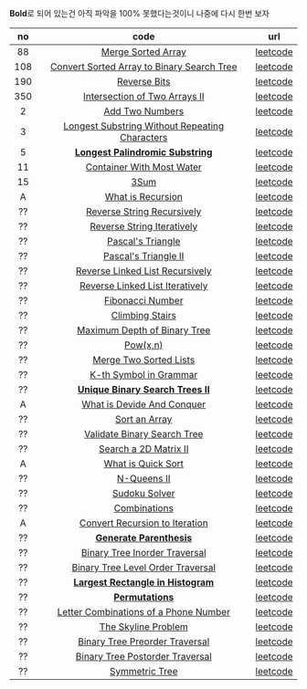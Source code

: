 **Bold**로 되어 있는건 아직 파악을 100% 못했다는것이니 나중에 다시 한번 보자

|no|code|url|
|:----:|:-----:|:-----:|
|88|[Merge Sorted Array](/Leetcode/merge_sorted_array.md)| [leetcode](https://leetcode.com/problems/merge-sorted-array/)|
|108|[Convert Sorted Array to Binary Search Tree](/Leetcode/convert_sorted_array_to_binary_search_tree.md)| [leetcode](https://leetcode.com/problems/convert-sorted-array-to-binary-search-tree/)|
|190|[Reverse Bits](/Leetcode/reverse_bits.md)| [leetcode](https://leetcode.com/problems/reverse-bits/)|
|350|[Intersection of Two Arrays II](/Leetcode/intersection_of_two_arrays_ii.md)| [leetcode](https://leetcode.com/problems/intersection-of-two-arrays-ii/)|
|2|[Add Two Numbers](/Leetcode/add_two_numbers.md)| [leetcode](https://leetcode.com/problems/add-two-numbers/)|
|3|[Longest Substring Without Repeating Characters](/Leetcode/longest_substring_without_repeating_characters.md)| [leetcode](https://leetcode.com/problems/longest-substring-without-repeating-characters/)|
|5|[**Longest Palindromic Substring**](/Leetcode/longest_palindromic_substring.md)| [leetcode](https://leetcode.com/problems/longest-palindromic-substring/)|
|11|[Container With Most Water](/Leetcode/container_with_most_water.md)| [leetcode](https://leetcode.com/problems/container-with-most-water/)|
|15|[3Sum](/Leetcode/3sum.md)| [leetcode](https://leetcode.com/problems/3sum/)|
|A|[What is Recursion](/Leetcode/what_is_recursion.md)| [leetcode](https://leetcode.com/explore/learn/card/recursion-i/250/principle-of-recursion/1439/)|
|??|[Reverse String Recursively](/Leetcode/reverse_string_recursively.md)| [leetcode](https://leetcode.com/explore/learn/card/recursion-i/250/principle-of-recursion/1440/)|
|??|[Reverse String Iteratively](/Leetcode/reverse_string_iteratively.md)| [leetcode](https://leetcode.com/explore/learn/card/recursion-i/250/principle-of-recursion/1440/)|
|??|[Pascal's Triangle](/Leetcode/pascals_triangle.md)| [leetcode](https://leetcode.com/explore/learn/card/recursion-i/251/scenario-i-recurrence-relation/1659/)|
|??|[Pascal's Triangle II](/Leetcode/pascals_triangle_ii.md)| [leetcode](https://leetcode.com/explore/learn/card/recursion-i/251/scenario-i-recurrence-relation/1660/)|
|??|[Reverse Linked List Recursively](/Leetcode/reverse_linked_list_recursively.md)| [leetcode](https://leetcode.com/explore/learn/card/recursion-i/251/scenario-i-recurrence-relation/2378/)|
|??|[Reverse Linked List Iteratively](/Leetcode/reverse_linked_list_iteratively.md)| [leetcode](https://leetcode.com/explore/learn/card/recursion-i/251/scenario-i-recurrence-relation/2378/)|
|??|[Fibonacci Number](/Leetcode/fibonacci_number.md)| [leetcode](https://leetcode.com/explore/learn/card/recursion-i/255/recursion-memoization/1661/)|
|??|[Climbing Stairs](/Leetcode/climbing_stairs.md)| [leetcode](https://leetcode.com/explore/learn/card/recursion-i/255/recursion-memoization/1662/)|
|??|[Maximum Depth of Binary Tree](/Leetcode/maximum_depth_of_binary_tree.md)| [leetcode](https://leetcode.com/explore/learn/card/recursion-i/256/complexity-analysis/2375/)|
|??|[Pow(x,n)](/Leetcode/pow.md)| [leetcode](https://leetcode.com/explore/learn/card/recursion-i/256/complexity-analysis/2380/)|
|??|[Merge Two Sorted Lists](/Leetcode/merge_two_sorted_lists.md)| [leetcode](https://leetcode.com/explore/learn/card/recursion-i/253/conclusion/2382/)|
|??|[K-th Symbol in Grammar](/Leetcode/kth_symbol_in_grammar.md)| [leetcode](https://leetcode.com/explore/learn/card/recursion-i/253/conclusion/1675/)|
|??|[**Unique Binary Search Trees II**](/Leetcode/unique_bst_ii.md)| [leetcode](https://leetcode.com/explore/learn/card/recursion-i/253/conclusion/2384/)|
|A|[What is Devide And Conquer](/Leetcode/what_is_devide_and_conquer.md)| [leetcode](https://leetcode.com/explore/learn/card/recursion-ii/470/divide-and-conquer/2897/)|
|??|[Sort an Array](/Leetcode/sort_an_array.md)| [leetcode](https://leetcode.com/explore/learn/card/recursion-ii/470/divide-and-conquer/2944/)|
|??|[Validate Binary Search Tree](/Leetcode/validate_binary_search_tree.md)| [leetcode](https://leetcode.com/explore/learn/card/recursion-ii/470/divide-and-conquer/2874/)|
|??|[Search a 2D Matrix II](/Leetcode/search_2d_matrix_ii.md)| [leetcode](https://leetcode.com/explore/learn/card/recursion-ii/470/divide-and-conquer/2872/)|
|A|[What is Quick Sort](/Leetcode/what_is_quick_sort.md)| [leetcode](https://leetcode.com/explore/learn/card/recursion-ii/470/divide-and-conquer/2870/)|
|??|[N-Queens II](/Leetcode/n_queens_ii.md)| [leetcode](https://leetcode.com/explore/learn/card/recursion-ii/472/backtracking/2804/)|
|??|[Sudoku Solver](/Leetcode/sudoku_solver.md)| [leetcode](https://leetcode.com/explore/learn/card/recursion-ii/472/backtracking/2796/)|
|??|[Combinations](/Leetcode/combinations.md)| [leetcode](https://leetcode.com/explore/learn/card/recursion-ii/472/backtracking/2798/)|
|A|[Convert Recursion to Iteration](/Leetcode/convert_recursion_to_iteration.md)| [leetcode](https://leetcode.com/explore/learn/card/recursion-ii/503/recursion-to-iteration/2693/)|
|??|[**Generate Parenthesis**](/Leetcode/generate_parenthesis.md)| [leetcode](https://leetcode.com/explore/learn/card/recursion-ii/503/recursion-to-iteration/2772/)|
|??|[Binary Tree Inorder Traversal](/Leetcode/binary_tree_inorder_traversal.md.md)| [leetcode](https://leetcode.com/explore/learn/card/recursion-ii/503/recursion-to-iteration/2774/)|
|??|[Binary Tree Level Order Traversal](/Leetcode/binary_tree_level_order_traversal.md)| [leetcode](https://leetcode.com/explore/learn/card/recursion-ii/503/recursion-to-iteration/2784/)|
|??|[**Largest Rectangle in Histogram**](/Leetcode/largest_rectangle_in_histogram.md)| [leetcode](https://leetcode.com/explore/learn/card/recursion-ii/507/beyond-recursion/2901/)|
|??|[**Permutations**](/Leetcode/permutations.md)| [leetcode](https://leetcode.com/explore/learn/card/recursion-ii/507/beyond-recursion/2903/)|
|??|[Letter Combinations of a Phone Number](/Leetcode/letter_combination_phone.md)| [leetcode](https://leetcode.com/explore/learn/card/recursion-ii/507/beyond-recursion/2905/)|
|??|[The Skyline Problem](/Leetcode/skyline_problem.md)| [leetcode](https://leetcode.com/explore/learn/card/recursion-ii/507/beyond-recursion/3006/)|
|??|[Binary Tree Preorder Traversal](/Leetcode/binary_tree_preorder_traversal.md)| [leetcode](https://leetcode.com/explore/learn/card/data-structure-tree/134/traverse-a-tree/928/)|
|??|[Binary Tree Postorder Traversal](/Leetcode/binary_tree_postorder_traversal.md)| [leetcode](https://leetcode.com/explore/learn/card/data-structure-tree/134/traverse-a-tree/930/)|
|??|[Symmetric Tree](/Leetcode/symmetric_tree.md)| [leetcode](https://leetcode.com/explore/learn/card/data-structure-tree/17/solve-problems-recursively/536/)|